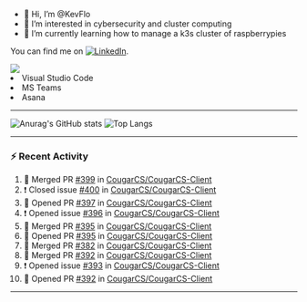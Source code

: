- 👋 Hi, I’m @KevFlo
- 👀 I’m interested in cybersecurity and cluster computing
- 🌱 I’m currently learning how to manage a k3s cluster of raspberrypies


You can find me on [![LinkedIn][3.2]][3].

<!-- Icons -->

[3.2]: https://i.imgur.com/IwuydvD.png (LinkedIn icon without padding)

<!-- Links to your social media accounts -->

[3]: https://www.linkedin.com/in/flores-kevin/


<a>
    <img src="https://img.shields.io/badge/-Commonly%20Used%20Tools-lightgrey ">
    <li>Visual Studio Code</li> <li>MS Teams</li> <li>Asana</li>
</a>



---

![Anurag's GitHub stats](https://github-readme-stats-kevflo.vercel.app/api?username=KevFlo&count_private=true&hide=stars&show_icons=true&theme=nord)
![Top Langs](https://github-readme-stats-kevflo.vercel.app/api/top-langs/?username=KevFlo&langs_count=5&show_icons=true&theme=nord)

---

### :zap: Recent Activity

<!--START_SECTION:activity-->
1. 🎉 Merged PR [#399](https://github.com/CougarCS/CougarCS-Client/pull/399) in [CougarCS/CougarCS-Client](https://github.com/CougarCS/CougarCS-Client)
2. ❗️ Closed issue [#400](https://github.com/CougarCS/CougarCS-Client/issues/400) in [CougarCS/CougarCS-Client](https://github.com/CougarCS/CougarCS-Client)
3. 💪 Opened PR [#397](https://github.com/CougarCS/CougarCS-Client/pull/397) in [CougarCS/CougarCS-Client](https://github.com/CougarCS/CougarCS-Client)
4. ❗️ Opened issue [#396](https://github.com/CougarCS/CougarCS-Client/issues/396) in [CougarCS/CougarCS-Client](https://github.com/CougarCS/CougarCS-Client)
5. 🎉 Merged PR [#395](https://github.com/CougarCS/CougarCS-Client/pull/395) in [CougarCS/CougarCS-Client](https://github.com/CougarCS/CougarCS-Client)
6. 💪 Opened PR [#395](https://github.com/CougarCS/CougarCS-Client/pull/395) in [CougarCS/CougarCS-Client](https://github.com/CougarCS/CougarCS-Client)
7. 🎉 Merged PR [#382](https://github.com/CougarCS/CougarCS-Client/pull/382) in [CougarCS/CougarCS-Client](https://github.com/CougarCS/CougarCS-Client)
8. 🎉 Merged PR [#392](https://github.com/CougarCS/CougarCS-Client/pull/392) in [CougarCS/CougarCS-Client](https://github.com/CougarCS/CougarCS-Client)
9. ❗️ Opened issue [#393](https://github.com/CougarCS/CougarCS-Client/issues/393) in [CougarCS/CougarCS-Client](https://github.com/CougarCS/CougarCS-Client)
10. 💪 Opened PR [#392](https://github.com/CougarCS/CougarCS-Client/pull/392) in [CougarCS/CougarCS-Client](https://github.com/CougarCS/CougarCS-Client)
<!--END_SECTION:activity-->

---
<!---
KevFlo/KevFlo is a ✨ special ✨ repository because its `README.md` (this file) appears on your GitHub profile.
You can click the Preview link to take a look at your changes.
--->
